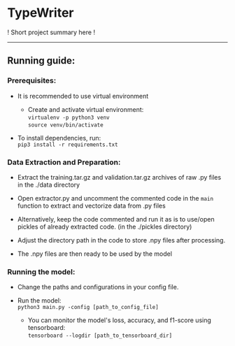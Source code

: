 # TypeWriter

  ! Short project summary here !

-------------------  
## Running guide:  

### Prerequisites:  

+ It is recommended to use virtual environment
  -  Create and activate virtual environment:  
```virtualenv -p python3 venv  ```  
```source venv/bin/activate ```

+ To install dependencies, run:  
```pip3 install -r requirements.txt```

### Data Extraction and Preparation:  

+ Extract the training.tar.gz and validation.tar.gz archives of raw .py files in the ./data directory 

+ Open extractor.py and uncomment the commented code in the ``` main ``` function to extract and vectorize data from .py files

+ Alternatively, keep the code commented and run it as is to use/open pickles of already extracted code. (in the ./pickles directory)

+ Adjust the directory path in the code to store .npy files after processing.

+ The .npy files are then ready to be used by the model

### Running the model:
+ Change the paths and configurations in your config file. 

+ Run the model:  
```python3 main.py -config [path_to_config_file]```

  - You can monitor the model's loss, accuracy, and f1-score using tensorboard:  
  ```tensorboard --logdir [path_to_tensorboard_dir]```

